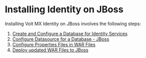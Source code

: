                             

Installing Identity on JBoss
============================

Installing Volt MX Identity on JBoss involves the following steps:

1.  [Create and Configure a Database for Identity Services](DBIdentity.md)
2.  [Configure Datasource for a Database - JBoss](Configuring_JNDI_for_Database_Identity_-_JBoss.md)
3.  [Configure Properties Files in WAR Files](Configuring_Properties_in_WAR_Identity_JBoss.md)
4.  [Deploy updated WAR Files to JBoss](Deploying_WAR_JBoss_Auth.md)
